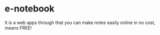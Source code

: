 # e-notebook
It is a web apps through that you can make notes easily online in no cost, means FREE!
